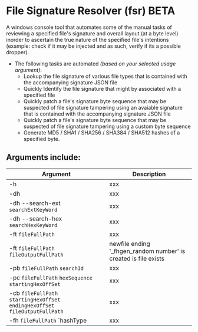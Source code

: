 # File Signature Resolver (fsr) BETA
A windows console tool that automates some of the manual tasks of reviewing a specified file's signature and overall layout (at a byte level) inorder to ascertain the true nature of the specified file's intentions (example: check if it may be injected and as such, verify if its a possible dropper).
* The following tasks are automated *(based on your selected usage argument)*:  
  * Lookup the file signature of various file types that is contained with the accompanying signature JSON file
  * Quickly Identify the file signature that might by associated with a specified file 
  * Quickly patch a file's signature byte sequence that may be suspected of file signature tampering using an avaiable signature that is contained with the accompanying signature JSON file
  * Quickly patch a file's signature byte sequence that may be suspected of file signature tampering using a custom byte sequence 
  * Generate MD5 / SHA1 / SHA256 / SHA384 / SHA512 hashes of a specified byte.

<h2>Arguments include:</h2>

Argument | Description
------------ | -------------
-h  | xxx
-dh  | xxx
-dh --search-ext `searchExtKeyWord` | xxx
-dh --search-hex `searchHexKeyWord` | xxx
-ft `fileFullPath` | xxx
-ft `fileFullPath` `fileOutputFullPath` | newfile ending '_fhgen_random number' is created is file exists
-pb `fileFullPath` `searchId` | xxx
-pc `fileFullPath` `hexSequence` `startingHexOffSet` | xxx
-cb `fileFullPath` `startingHexOffSet` `endingHexOffSet` `fileOutputFullPath` | xxx
-fh `fileFullPath` `hashType | xxx
